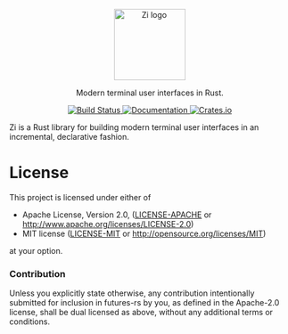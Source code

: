 <p align="center">
  <img alt="Zi logo" src="https://user-images.githubusercontent.com/797170/86543730-2a1f3f80-bf19-11ea-8d65-74018bda4834.png" width="128">
</p>

<p align="center">
  Modern terminal user interfaces in Rust.
</p>

<p align="center">
  <a href="https://github.com/mcobzarenco/zi/actions?query=workflow%3ABuild">
    <img alt="Build Status" src="https://github.com/mcobzarenco/zi/workflows/Build/badge.svg">
  </a>
  <a href="https://docs.rs/zi">
    <img alt="Documentation" src="https://docs.rs/zi/badge.svg">
  </a>
  <a href="https://crates.io/crates/zi">
    <img alt="Crates.io" src="https://img.shields.io/crates/v/zi.svg">
  </a>
</p>

Zi is a Rust library for building modern terminal user interfaces in an incremental, declarative fashion.

# License

This project is licensed under either of

 * Apache License, Version 2.0, ([LICENSE-APACHE](LICENSE-APACHE) or
   http://www.apache.org/licenses/LICENSE-2.0)
 * MIT license ([LICENSE-MIT](LICENSE-MIT) or
   http://opensource.org/licenses/MIT)

at your option.

### Contribution

Unless you explicitly state otherwise, any contribution intentionally submitted
for inclusion in futures-rs by you, as defined in the Apache-2.0 license, shall be
dual licensed as above, without any additional terms or conditions.
